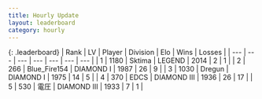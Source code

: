 ```yaml
---
title: Hourly Update
layout: leaderboard
category: hourly
---
```


{: .leaderboard}
| Rank | LV | Player | Division | Elo | Wins | Losses |
| --- | --- | --- | --- | --- | --- | --- |
| <span data-change="0">1</span> | 1180 | <span title="ID: 353063">Sktima</span> | LEGEND | <span data-change="0">2014</span> | <span data-change="0">2</span> | <span data-change="0">1</span> |
| <span data-change="0">2</span> | 266 | <span title="ID: 229312">Blue_Fire154</span> | DIAMOND I | <span data-change="7">1987</span> | <span data-change="1">26</span> | <span data-change="0">9</span> |
| <span data-change="0">3</span> | 1030 | <span title="ID: 337810">Dregun</span> | DIAMOND I | <span data-change="21">1975</span> | <span data-change="2">14</span> | <span data-change="0">5</span> |
| <span data-change="0">4</span> | 370 | <span title="ID: 224611">EDCS</span> | DIAMOND III | <span data-change="0">1936</span> | <span data-change="0">26</span> | <span data-change="0">17</span> |
| <span data-change="0">5</span> | 530 | <span title="ID: 407707">電圧</span> | DIAMOND III | <span data-change="0">1933</span> | <span data-change="0">7</span> | <span data-change="0">1</span> |